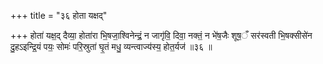 +++
title = "३६ होता यक्षद्"

+++
होता॑ यक्ष॒द् दैव्या॒ होता॑रा भि॒षजा॒श्विनेन्द्रं॒ न जागृ॑वि॒ दिवा॒ नक्तं॒ न भे॑ष॒जैः शूष॒ँ सर॑स्वती भि॒षक्सीसे॑न दु॒हऽइन्द्रि॒यं पयः॒ सोमः॑ परि॒स्रुता॑ घृ॒तं मधु॒ व्यन्त्वाज्य॑स्य॒ होत॒र्यज॑ ॥३६ ॥